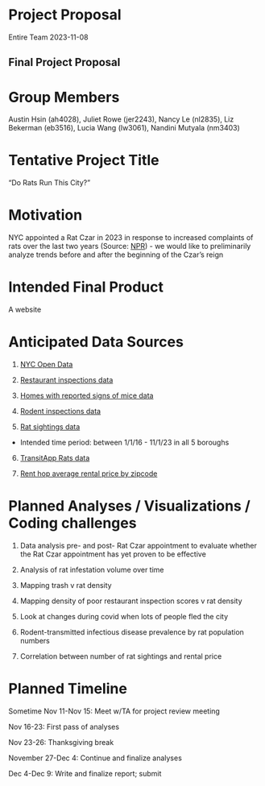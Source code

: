 Project Proposal
================
Entire Team
2023-11-08

## Final Project Proposal

# Group Members

Austin Hsin (ah4028), Juliet Rowe (jer2243), Nancy Le (nl2835), Liz
Bekerman (eb3516), Lucia Wang (lw3061), Nandini Mutyala (nm3403)

# Tentative Project Title

“Do Rats Run This City?”

# Motivation

NYC appointed a Rat Czar in 2023 in response to increased complaints of
rats over the last two years (Source:
[NPR](https://www.npr.org/2023/04/13/1169851616/new-york-city-appointed-a-rat-czar-her-job-will-be-a-tall-ask)) -
we would like to preliminarily analyze trends before and after the
beginning of the Czar’s reign

# Intended Final Product

A website

# Anticipated Data Sources

1.  [NYC Open
    Data](https://data.cityofnewyork.us/Health/DOHMH-New-York-City-Restaurant-Inspection-Results/43nn-pn8j)

2.  [Restaurant inspections
    data](https://data.cityofnewyork.us/Health/DOHMH-New-York-City-Restaurant-Inspection-Results/43nn-pn8j)

3.  [Homes with reported signs of mice
    data](https://a816-dohbesp.nyc.gov/IndicatorPublic/beta/data-explorer/mice-and-rats/?id=2394#display=summary)

4.  [Rodent inspections
    data](https://data.cityofnewyork.us/Health/Rodent-Inspection/p937-wjvj)

5.  [Rat sightings
    data](https://data.cityofnewyork.us/Social-Services/Rat-Sightings/3q43-55fe)

- Intended time period: between 1/1/16 - 11/1/23 in all 5 boroughs

6.  [TransitApp Rats data](https://transitapp.com/rats)

7.  [Rent hop average rental price by
    zipcode](https://www.renthop.com/average-rent-in/new-york-ny)

# Planned Analyses / Visualizations / Coding challenges

1.  Data analysis pre- and post- Rat Czar appointment to evaluate
    whether the Rat Czar appointment has yet proven to be effective

2.  Analysis of rat infestation volume over time

3.  Mapping trash v rat density

4.  Mapping density of poor restaurant inspection scores v rat density

5.  Look at changes during covid when lots of people fled the city

6.  Rodent-transmitted infectious disease prevalence by rat population
    numbers

7.  Correlation between number of rat sightings and rental price

# Planned Timeline

Sometime Nov 11-Nov 15: Meet w/TA for project review meeting

Nov 16-23: First pass of analyses

Nov 23-26: Thanksgiving break

November 27-Dec 4: Continue and finalize analyses

Dec 4-Dec 9: Write and finalize report; submit
